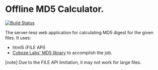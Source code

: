 Offline MD5 Calculator.
=======================

[![Build Status](https://travis-ci.org/tshm/md5html.svg?branch=master)](https://travis-ci.org/tshm/md5html)

The server-less web application for calculating MD5 digest
for the given files.
It uses:

* html5 (FILE API)
* [Cyboze Labs' MD5 library](http://labs.cybozu.co.jp/blog/mitsunari/2007/07/24/js/md5.js)
  to accomplish the job.


[note]
Due to the FILE API limitation, it may not work for large files.

